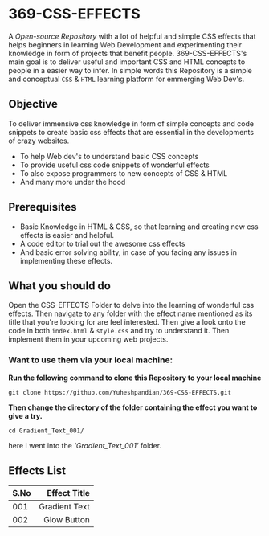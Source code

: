 # 369-CSS-EFFECTS

A _Open-source Repository_ with a lot of helpful and simple CSS effects that helps beginners in learning Web Development and experimenting their knowledge in form of projects that benefit people. 369-CSS-EFFECTS's main goal is to deliver useful and important CSS and HTML concepts to people in a easier way to infer. In simple words this Repository is a simple and conceptual `CSS` & `HTML` learning platform for emmerging Web Dev's.

## Objective

To deliver immensive css knowledge in form of simple concepts and code snippets to create basic css effects that are essential in the developments of crazy websites.

- To help Web dev's to understand basic CSS concepts
- To provide useful css code snippets of wonderful effects
- To also expose programmers to new concepts of CSS & HTML
- And many more under the hood

## Prerequisites

- Basic Knowledge in HTML & CSS, so that learning and creating new css effects is easier and helpful.
- A code editor to trial out the awesome css effects
- And basic error solving ability, in case of you facing any issues in implementing these effects.

## What you should do

Open the CSS-EFFECTS Folder to delve into the learning of wonderful css effects. Then navigate to any folder with the effect name mentioned as its title that you're looking for are feel interested. Then give a look onto the code in both `index.html` & `style.css` and try to understand it. Then implement them in your upcoming web projects.

### Want to use them via your local machine:

**Run the following command to clone this Repository to your local machine**

```
git clone https://github.com/Yuheshpandian/369-CSS-EFFECTS.git
```

**Then change the directory of the folder containing the effect you want to give a try.**

```
cd Gradient_Text_001/
```

here I went into the _'Gradient_Text_001'_ folder.

## Effects List

| S.No |  Effect Title |
| :--- | ------------: |
| 001  | Gradient Text |
| 002  |   Glow Button |
